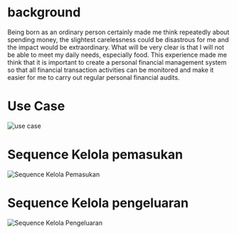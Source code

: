# background
Being born as an ordinary person certainly made me think repeatedly about spending money, the slightest carelessness could be disastrous for me and the impact would be extraordinary. What will be very clear is that I will not be able to meet my daily needs, especially food. This experience made me think that it is important to create a personal financial management system so that all financial transaction activities can be monitored and make it easier for me to carry out regular personal financial audits.
<!--
```bash
$ pip3 install 
```
-->

# Use Case
![use case](https://github.com/ThomRib/Si-Hemat/assets/74390441/7a6b03ee-7d50-443d-a160-2fbc50496fe2)

# Sequence Kelola pemasukan
![Sequence Kelola Pemasukan](https://github.com/ThomRib/Si-Hemat/assets/74390441/e8c63299-dfaf-4b36-8431-a020aec3439d)

# Sequence Kelola pengeluaran
![Sequence Kelola Pengeluaran](https://github.com/ThomRib/Si-Hemat/assets/74390441/3e32f691-8413-4bc7-b188-db6685ecff93)
